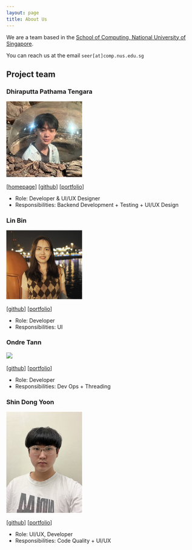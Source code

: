 ```yaml
---
layout: page
title: About Us
---
```


We are a team based in the [School of Computing, National University of Singapore](http://www.comp.nus.edu.sg).

You can reach us at the email `seer[at]comp.nus.edu.sg`

## Project team

### Dhiraputta Pathama Tengara

<img src="images/dhirapt.png" width="200px">

[[homepage](https://dhirapt-portfolio.vercel.app)]
[[github](https://github.com/DhiraPT)]
[[portfolio](team/dhirapt.md)]

* Role: Developer & UI/UX Designer
* Responsibilities: Backend Development + Testing + UI/UX Design

### Lin Bin

<img src="images/linnn-7.png" width="200px">

[[github](http://github.com/linnn-7)]
[[portfolio](team/linnn-7.md)]

* Role: Developer
* Responsibilities: UI

### Ondre Tann

<img src="images/ondretann.png" width="200px">

[[github](http://github.com/ondretann)]
[[portfolio](team/ondretann.md)]

* Role: Developer
* Responsibilities: Dev Ops + Threading

### Shin Dong Yoon

<img src="images/pateshin.png" width="200px">

[[github](https://github.com/PateShin)]
[[portfolio](team/pateshin.md)]

* Role: UI/UX, Developer
* Responsibilities: Code Quality + UI/UX
